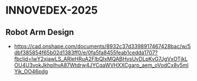 # INNOVEDEX-2025

## Robot Arm Design 
* https://cad.onshape.com/documents/8932c37d3398917467428bac/w/5dbf385854f65b02d1383ff0/e/0fa5fa8455feab1cedda1707?fbclid=IwY2xjawLS_ARleHRuA2FlbQIxMQABHvsUvDLpKvG7JgVxOTjkLOU4U3vokJkhpIhvA87Wtdrw4JYCqaWVHXXCgarp_aem_oVodCx8v5mlYik_OO46pdg